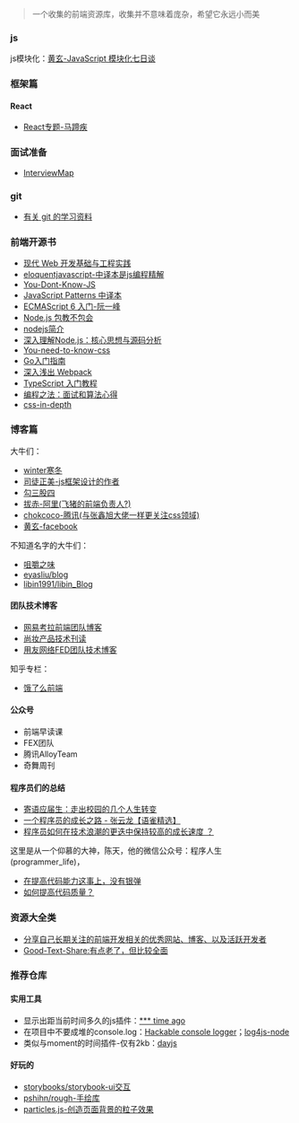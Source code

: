 > 一个收集的前端资源库，收集并不意味着庞杂，希望它永远小而美

### js 

js模块化：[黄玄-JavaScript 模块化七日谈](https://github.com/Huxpro/js-module-7day)

### 框架篇

#### React

+ [React专题-马蹄疾](https://github.com/veedrin/horseshoe)

### 面试准备

+ [InterviewMap](https://github.com/InterviewMap/InterviewMap)

### git

+ [有关 git 的学习资料](https://github.com/xirong/my-git)

### 前端开源书

+ [现代 Web 开发基础与工程实践](https://github.com/wxyyxc1992/Web-Series)
+ [eloquentjavascript-中译本是js编程精解](http://eloquentjavascript.net/)
+ [You-Dont-Know-JS](https://github.com/getify/You-Dont-Know-JS)
+ [JavaScript Patterns 中译本](https://github.com/TooBug/javascript.patterns)
+ [ECMAScript 6 入门-阮一峰](http://es6.ruanyifeng.com/)
+ [Node.js 包教不包会](https://github.com/alsotang/node-lessons)
+ [nodejs简介](https://github.com/maxogden/art-of-node#learn-node-interactively)
+ [深入理解Node.js：核心思想与源码分析](https://github.com/yjhjstz/deep-into-node)
+ [You-need-to-know-css](https://lhammer.cn/You-need-to-know-css/#/)
+ [Go入门指南](https://github.com/Unknwon/the-way-to-go_ZH_CN)
+ [深入浅出 Webpack](http://webpack.wuhaolin.cn/)
+ [TypeScript 入门教程](https://ts.xcatliu.com/)
+ [编程之法：面试和算法心得](https://wizardforcel.gitbooks.io/the-art-of-programming-by-july/)
+ [css-in-depth](https://livebook.manning.com/#!/book/css-in-depth/about-this-book/1)

### 博客篇

大牛们：

+ [winter寒冬](http://winter-cn.cnblogs.com/)
+ [司徒正美-js框架设计的作者](https://www.cnblogs.com/rubylouvre/)
+ [勾三股四](https://github.com/jinjiang/)
+ [拔赤-阿里(飞猪的前端负责人?)](https://jayli.github.io/)
+ [chokcoco-腾讯(与张鑫旭大佬一样更关注css领域)](https://github.com/chokcoco)
+ [黄玄-facebook](https://github.com/Huxpro)

不知道名字的大牛们：

+ [咀嚼之味](http://jerryzou.com/)
+ [eyasliu/blog](https://github.com/eyasliu/blog/issues)
+ [libin1991/libin_Blog](https://github.com/libin1991/libin_Blog/issues)

#### 团队技术博客

+ [网易考拉前端团队博客](https://github.com/kaola-fed/blog/issues)
+ [尚妆产品技术刊读](https://github.com/ShowJoy-com/showjoy-blog/issues)
+ [用友网络FED团队技术博客](https://github.com/iuap-design/blog/issues)

知乎专栏：

+ [饿了么前端](https://zhuanlan.zhihu.com/ElemeFE)

#### 公众号

+ 前端早读课
+ FEX团队
+ 腾讯AlloyTeam
+ 奇舞周刊

#### 程序员们的总结

+ [寄语应届生：走出校园的几个人生转变](http://jiongks.name/blog/for-after-college/)
+ [一个程序员的成长之路 - 张云龙【语雀精选】](https://mp.weixin.qq.com/s?__biz=MzU1NTUwMzkwOA==&mid=2247483860&idx=1&sn=ce03a446c24730aa7aa032c4767b972f)
+ [程序员如何在技术浪潮的更迭中保持较高的成长速度 ？](https://halfrost.com/halfrost_2017/)

这里是从一个仰慕的大神，陈天，他的微信公众号：程序人生(programmer_life)，

+ [在提高代码能力这事上，没有银弹](https://mp.weixin.qq.com/s/n5wi5nzRCCkRD4NbFByfiA)
+ [如何提高代码质量？](https://mp.weixin.qq.com/s/nyqbRLFEofONb0mevyoYow)



### 资源大全类

+ [分享自己长期关注的前端开发相关的优秀网站、博客、以及活跃开发者](https://github.com/foru17/front-end-collect)
+ [Good-Text-Share:有点老了，但比较全面](https://github.com/windiest/Good-Text-Share)

### 推荐仓库

#### 实用工具

+ 显示出距当前时间多久的js插件：[*** time ago](https://github.com/hustcc/timeago.js)
+ 在项目中不要成堆的console.log：[Hackable console logger](https://github.com/klauscfhq/signale)；[log4js-node](https://github.com/log4js-node/log4js-node)
+ 类似与moment的时间插件-仅有2kb：[dayjs](https://github.com/iamkun/dayjs)

#### 好玩的

+ [storybooks/storybook-ui交互](https://github.com/storybooks/storybook)
+ [pshihn/rough-手绘库](https://github.com/pshihn/rough)
+ [particles.js-创造页面背景的粒子效果](https://github.com/VincentGarreau/particles.js)
